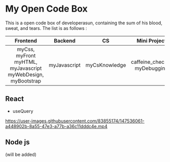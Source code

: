 # My Open Code Box
This is a open code box of developerasun, containing the sum of his blood, sweat, and tears. The list is as follows :  


|Frontend|Backend|CS|Mini Project|Tutorials|
|:------:|:------:|:-:|:------:|:--------:|
|myCss, myFront <br> myHTML, myJavascript <br>myWebDesign, myBootstrap|myJavascript|myCsKnowledge|caffeine_checker <br> myDebugging| starport, smart-contract, <br> myCanvas, momentum|


## React
- useQuery

https://user-images.githubusercontent.com/83855174/147536061-a448902b-8a55-47e3-a77b-a36c11dddc4e.mp4

## Node js 
(will be added)
